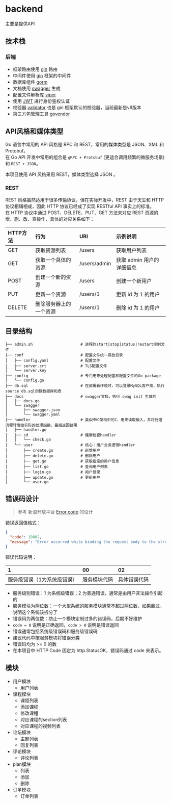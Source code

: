 # backend

主要是提供API

## 技术栈

### 后端
- 框架路由使用 [gin](https://github.com/gin-gonic/gin) 路由
- 中间件使用 [gin](https://github.com/gin-gonic/gin) 框架的中间件
- 数据库组件 [gorm](https://github.com/jinzhu/gorm)
- 文档使用 [swagger](https://swagger.io/) 生成
- 配置文件解析库 [viper](https://github.com/spf13/viper)
- 使用 [JWT](https://jwt.io/) 进行身份鉴权认证
- 校验器 [validator](https://gopkg.in/go-playground/validator.v9)  也是 gin 框架默认的校验器，当前最新是v9版本
- 第三方包管理工具 [govendor](https://github.com/kardianos/govendor)

## API风格和媒体类型

Go 语言中常用的 API 风格是 RPC 和 REST，常用的媒体类型是 JSON、XML 和 Protobuf。  
在 Go API 开发中常用的组合是 `gRPC + Protobuf` (更适合调用频繁的微服务场景) 和 `REST + JSON`。

本项目使用 API 风格采用 REST，媒体类型选择 JSON 。

### REST 

REST 风格虽然适用于很多传输协议，但在实际开发中，REST 由于天生和 HTTP 协议相辅相成，因此 HTTP 协议已经成了实现 RESTful API 事实上的标准。  
在 HTTP 协议中通过 POST、DELETE、PUT、GET 方法来对应 REST 资源的增、删、改、查操作，具体的对应关系如下：

| HTTP方法 | 行为 | URI | 示例说明 |  
| :------ | :------ | :------ | :------ |
| GET	  | 获取资源列表  |	/users | 获取用户列表 |
| GET	  | 获取一个具体的资源  |	/users/admin |	获取 admin 用户的详细信息 |
| POST	  | 创建一个新的资源  | /users |	创建一个新用户 |
| PUT	  | 更新一个资源	| /users/1 |	更新 id 为 1 的用户 |
| DELETE  |	删除服务器上的一个资源	| /users/1 |	删除 id 为 1 的用户 |

## 目录结构

```shell
├── admin.sh                     # 进程的start|stop|status|restart控制文件
├── conf                         # 配置文件统一存放目录
│   ├── config.yaml              # 配置文件
│   ├── server.crt               # TLS配置文件
│   └── server.key
├── config                       # 专门用来处理配置和配置文件的Go package
│   └── config.go                 
├── db.sql                       # 在部署新环境时，可以登录MySQL客户端，执行source db.sql创建数据库和表
├── docs                         # swagger文档，执行 swag init 生成的
│   ├── docs.go
│   └── swagger
│       ├── swagger.json
│       └── swagger.yaml
├── handler                      # 类似MVC架构中的C，用来读取输入，并将处理流程转发给实际的处理函数，最后返回结果
│   ├── handler.go
│   ├── sd                       # 健康检查handler
│   │   └── check.go 
│   └── user                     # 核心：用户业务逻辑handler
│       ├── create.go            # 新增用户
│       ├── delete.go            # 删除用户
│       ├── get.go               # 获取指定的用户信息
│       ├── list.go              # 查询用户列表
│       ├── login.go             # 用户登录
│       ├── update.go            # 更新用户
│       └── user.go
```

## 错误码设计

> 参考 新浪开放平台 [Error code](http://open.weibo.com/wiki/Error_code) 的设计

错误返回值格式：

```json
{
  "code": 10002,
  "message": "Error occurred while binding the request body to the struct."
}
```
错误代码说明：

| 1 | 00 | 02 |
| :------ | :------ | :------ |
| 服务级错误（1为系统级错误） | 服务模块代码 | 具体错误代码 |

- 服务级别错误：1 为系统级错误；2 为普通错误，通常是由用户非法操作引起的
- 服务模块为两位数：一个大型系统的服务模块通常不超过两位数，如果超过，说明这个系统该拆分了
- 错误码为两位数：防止一个模块定制过多的错误码，后期不好维护
- `code = 0` 说明是正确返回，`code > 0` 说明是错误返回
- 错误通常包括系统级错误码和服务级错误码
- 建议代码中按服务模块将错误分类
- 错误码均为 >= 0 的数
- 在本项目中 HTTP Code 固定为 http.StatusOK，错误码通过 code 来表示。

## 模块

- 用户模块
    - 用户列表
- 课程模块
    - 课程列表
    - 添加课程
    - 修改课程
    - 对应课程的section列表
    - 对应课程的视频列表
- 论坛模块
    - 主题列表
    - 回复列表
- 评论模块
    - 评论列表
- plan模块
    - 列表
    - 添加
    - 删除
- 订单模块
    - 订单列表
